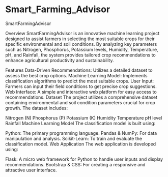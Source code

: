 # Smart_Farming_Advisor
SmartFarmingAdvisor

Overview
SmartFarmingAdvisor is an innovative machine learning project designed to assist farmers in selecting the most suitable crops for their specific environmental and soil conditions. By analyzing key parameters such as Nitrogen, Phosphorus, Potassium levels, Humidity, Temperature, pH, and Rainfall, the system provides tailored crop recommendations to enhance agricultural productivity and sustainability.

Features
Data-Driven Recommendations: Utilizes a detailed dataset to assess the best crop options.
Machine Learning Model: Implements classification algorithms to predict the most suitable crops.
User Input: Farmers can input their field conditions to get precise crop suggestions.
Web Interface: A simple and interactive web platform for easy access to recommendations.
Dataset
The project utilizes a comprehensive dataset containing environmental and soil condition parameters crucial for crop growth. The dataset includes:

Nitrogen (N)
Phosphorus (P)
Potassium (K)
Humidity
Temperature
pH level
Rainfall
Machine Learning Model
The classification model is built using:

Python: The primary programming language.
Pandas & NumPy: For data manipulation and analysis.
Scikit-Learn: To train and evaluate the classification model.
Web Application
The web application is developed using:

Flask: A micro web framework for Python to handle user inputs and display recommendations.
Bootstrap & CSS: For creating a responsive and attractive user interface.

